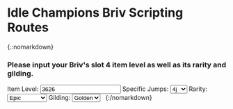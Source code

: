 # Idle Champions Briv Scripting Routes

{::nomarkdown}
<span class="routes">
	<span class="routesRow">
		<span class="routesDesc">
			<h3 id="input">Please input your Briv's slot 4 item level as well as its rarity and gilding.</h3>
		</span>
	</span>
	<span class="routesRow">
		<span class="routesCol1">
			<label for="ilvl">Item Level:</label>
		</span>
		<span class="routesCol2">
			<input type="number" name="ilvl" id="ilvl" value="3626">
		</span>
		<span class="routesCol3">
			<label for="presets">Specific Jumps:</label>
		</span>
		<span class="routesCol4">
			<select name="presets" id="presets">
			<option value="1j">1j</option>
			<option value="2j">2j</option>
			<option value="3j">3j</option>
			<option value="4j" selected>4j</option>
			<option value="5j">5j</option>
			<option value="6j">6j</option>
			<option value="7j">7j</option>
			<option value="8j">8j</option>
			<option value="9j">9j</option>
			<option value="11j">11j</option>
			</select>
		</span>
	</span>
	<span class="routesRow">
		<span class="routesCol1">
			<label for="rarity">Rarity:</label>
		</span>
		<span class="routesCol2">
			<select name="rarity" id="rarity">
			<option value="common">Common</option>
			<option value="uncommon">Uncommon</option>
			<option value="rare">Rare</option>
			<option value="epic" selected>Epic</option>
			</select>
		</span>
	</span>
	<span class="routesRow">
		<span class="routesCol1">
			<label for="gilding">Gilding:</label>
		</span>
		<span class="routesCol2">
			<select name="gilding" id="gilding">
			<option value="none">None</option>
			<option value="shiny">Shiny</option>
			<option value="golden" selected>Golden</option>
			</select>
		</span>
		<span class="routesCol5" id="shinyNote" style="display:none">
			Note: You can't get 100% on even numbered jumps with Shiny.
		</span>
	</span>
	<span class="routesWrapper" id="wrapper">
		&nbsp;
	</span>
</span>
{:/nomarkdown}